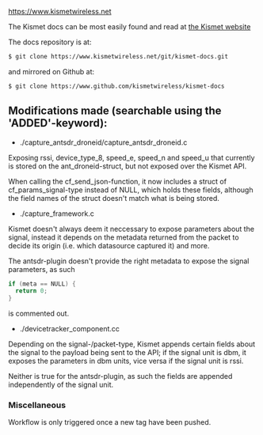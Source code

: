 https://www.kismetwireless.net

The Kismet docs can be most easily found and read at [the Kismet website](https://www.kismetwireless.net/docs/readme/intro/kismet/)


The docs repository is at:

```bash
$ git clone https://www.kismetwireless.net/git/kismet-docs.git
```

and mirrored on Github at:

```bash
$ git clone https://www.github.com/kismetwireless/kismet-docs
```

## Modifications made (searchable using the 'ADDED'-keyword):

* ./capture_antsdr_droneid/capture_antsdr_droneid.c

Exposing rssi, device_type_8, speed_e, speed_n and speed_u that currently is stored on the ant_droneid-struct, but not exposed over the Kismet API.

When calling the cf_send_json-function, it now includes a struct of cf_params_signal-type instead of NULL, which holds these fields, although the field names of the struct doesn't match what is being stored.

* ./capture_framework.c

Kismet doesn't always deem it neccessary to expose parameters about the signal, instead it depends on the metadata returned from the packet to decide its origin (i.e. which datasource captured it) and more.

The antsdr-plugin doesn't provide the right metadata to expose the signal parameters, as such

```c
if (meta == NULL) {
  return 0;
}
```

is commented out.

* ./devicetracker_component.cc

Depending on the signal-/packet-type, Kismet appends certain fields about the signal to the payload being sent to the API; if the signal unit is dbm, it exposes the parameters in dbm units, vice versa if the signal unit is rssi.

Neither is true for the antsdr-plugin, as such the fields are appended independently of the signal unit.

### Miscellaneous

Workflow is only triggered once a new tag have been pushed.
